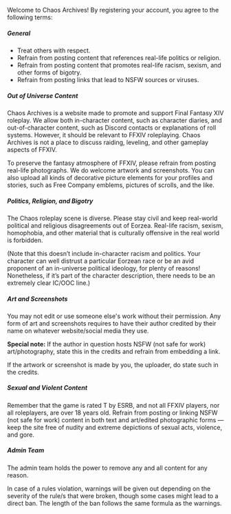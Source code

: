 Welcome to Chaos Archives! By registering your account, you agree to the following terms:

##### General

- Treat others with respect.
- Refrain from posting content that references real-life politics or religion.
- Refrain from posting content that promotes real-life racism, sexism, and other forms of bigotry.
- Refrain from posting links that lead to NSFW sources or viruses.

##### Out of Universe Content

Chaos Archives is a website made to promote and support Final Fantasy XIV roleplay. We allow both in-character content, such as character diaries, and out-of-character content, such as Discord contacts or explanations of roll systems. However, it should be relevant to FFXIV roleplaying. Chaos Archives is not a place to discuss raiding, leveling, and other gameplay aspects of FFXIV.

To preserve the fantasy atmosphere of FFXIV, please refrain from posting real-life photographs. We do welcome artwork and screenshots. You can also upload all kinds of decorative picture elements for your profiles and stories, such as Free Company emblems, pictures of scrolls, and the like.

##### Politics, Religion, and Bigotry

The Chaos roleplay scene is diverse. Please stay civil and keep real-world political and religious disagreements out of Eorzea. Real-life racism, sexism, homophobia, and other material that is culturally offensive in the real world is forbidden.

(Note that this doesn’t include in-character racism and politics. Your character can well distrust a particular Eorzean race or be an avid proponent of an in-universe political ideology, for plenty of reasons! Nonetheless, if it’s part of the character description, there needs to be an extremely clear IC/OOC line.)

##### Art and Screenshots

You may not edit or use someone else's work without their permission. Any form of art and screenshots requires to have their author credited by their name on whatever website/social media they use.

**Special note:** If the author in question hosts NSFW (not safe for work) art/photography, state this in the credits and refrain from embedding a link.

If the artwork or screenshot is made by you, the uploader, do state such in the credits.


##### Sexual and Violent Content

Remember that the game is rated T by ESRB, and not all FFXIV players, nor all roleplayers, are over 18 years old. Refrain from posting or linking NSFW (not safe for work) content in both text and art/edited photographic forms — keep the site free of nudity and extreme depictions of sexual acts, violence, and gore.


##### Admin Team

The admin team holds the power to remove any and all content for any reason.

In case of a rules violation, warnings will be given out depending on the severity of the rule/s that were broken, though some cases might lead to a direct ban. The length of the ban follows the same formula as the warnings.
